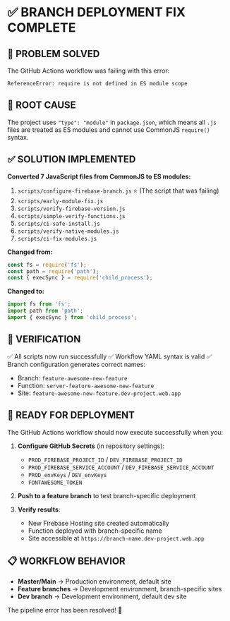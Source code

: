 # ✅ BRANCH DEPLOYMENT FIX COMPLETE

## 🎯 PROBLEM SOLVED

The GitHub Actions workflow was failing with this error:
```
ReferenceError: require is not defined in ES module scope
```

## 🔧 ROOT CAUSE

The project uses `"type": "module"` in `package.json`, which means all `.js` files are treated as ES modules and cannot use CommonJS `require()` syntax.

## ✅ SOLUTION IMPLEMENTED

**Converted 7 JavaScript files from CommonJS to ES modules:**

1. `scripts/configure-firebase-branch.js` ⭐ (The script that was failing)
2. `scripts/early-module-fix.js`
3. `scripts/verify-firebase-version.js`
4. `scripts/simple-verify-functions.js`
5. `scripts/ci-safe-install.js`
6. `scripts/verify-native-modules.js`
7. `scripts/ci-fix-modules.js`

**Changed from:**
```javascript
const fs = require('fs');
const path = require('path');
const { execSync } = require('child_process');
```

**Changed to:**
```javascript
import fs from 'fs';
import path from 'path';
import { execSync } from 'child_process';
```

## 🧪 VERIFICATION

✅ All scripts now run successfully
✅ Workflow YAML syntax is valid
✅ Branch configuration generates correct names:
   - Branch: `feature-awesome-new-feature`
   - Function: `server-feature-awesome-new-feature`
   - Site: `feature-awesome-new-feature.dev-project.web.app`

## 🚀 READY FOR DEPLOYMENT

The GitHub Actions workflow should now execute successfully when you:

1. **Configure GitHub Secrets** (in repository settings):
   - `PROD_FIREBASE_PROJECT_ID` / `DEV_FIREBASE_PROJECT_ID`
   - `PROD_FIREBASE_SERVICE_ACCOUNT` / `DEV_FIREBASE_SERVICE_ACCOUNT`
   - `PROD_envKeys` / `DEV_envKeys`
   - `FONTAWESOME_TOKEN`

2. **Push to a feature branch** to test branch-specific deployment

3. **Verify results**:
   - New Firebase Hosting site created automatically
   - Function deployed with branch-specific name
   - Site accessible at `https://branch-name.dev-project.web.app`

## 📋 WORKFLOW BEHAVIOR

- **Master/Main** → Production environment, default site
- **Feature branches** → Development environment, branch-specific sites
- **Dev branch** → Development environment, default dev site

The pipeline error has been resolved! 🎉
